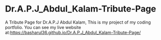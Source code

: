# Dr.A.P.J_Abdul_Kalam-Tribute-Page
A Tribute Page for Dr.A.P.J Abdul Kalam,
This is my project of my coding portfolio.
You can see my live website at:https://basharul36.github.io/Dr.A.P.J_Abdul_Kalam-Tribute-Page/
